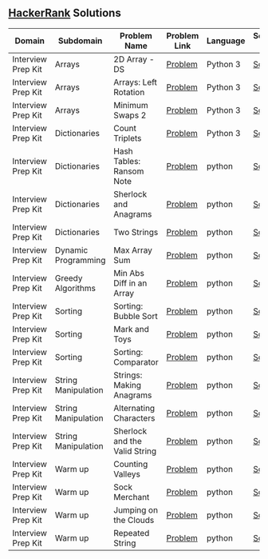 ## [HackerRank](https://www.hackerrank.com/) Solutions

|Domain|Subdomain|Problem Name|Problem Link|Language|Solution Link|
---|---|---|---|---|---
|Interview Prep Kit|Arrays|2D Array - DS|[Problem](https://www.hackerrank.com/challenges/2d-array/problem)|Python 3|[Solution](Interview-Preparation-Kit/Arrays/hour_glass_sum.py)|
|Interview Prep Kit|Arrays|Arrays: Left Rotation|[Problem](https://www.hackerrank.com/challenges/ctci-array-left-rotation/problem)|Python 3|[Solution](Interview-Preparation-Kit/Arrays/rot_left.py)|
|Interview Prep Kit|Arrays|Minimum Swaps 2|[Problem](https://www.hackerrank.com/challenges/minimum-swaps-2/problem)|Python 3|[Solution](Interview-Preparation-Kit/Arrays/minimum_swaps.py)|
|Interview Prep Kit|Dictionaries|Count Triplets|[Problem](https://www.hackerrank.com/challenges/count-triplets-1/problem)|Python 3|[Solution](Interview-Preparation-Kit/dictionaries/count_triplets.py)|
|Interview Prep Kit|Dictionaries|Hash Tables: Ransom Note|[Problem](https://www.hackerrank.com/challenges/ctci-ransom-note/problem)|python|[Solution](Interview-Preparation-Kit/dictionaries/ransom_note.py)|
|Interview Prep Kit|Dictionaries|Sherlock and Anagrams|[Problem](https://www.hackerrank.com/challenges/sherlock-and-anagrams/problem)|python|[Solution](Interview-Preparation-Kit/dictionaries/sherlock_anagrams.py)|
|Interview Prep Kit|Dictionaries|Two Strings|[Problem](https://www.hackerrank.com/challenges/two-strings/problem)|python|[Solution](Interview-Preparation-Kit/dictionaries/two_strings.py)|
|Interview Prep Kit|Dynamic Programming|Max Array Sum|[Problem](https://www.hackerrank.com/challenges/max-array-sum/problem)|python|[Solution](Interview-Preparation-Kit/Dynamic-Programming/max_array_sum.py)|
|Interview Prep Kit|Greedy Algorithms|Min Abs Diff in an Array|[Problem](https://www.hackerrank.com/challenges/minimum-absolute-difference-in-an-array/problem)|python|[Solution](Interview-Preparation-Kit/Greedy-Algorithms/minimum_absolute_difference.py)|
|Interview Prep Kit|Sorting|Sorting: Bubble Sort|[Problem](https://www.hackerrank.com/challenges/ctci-bubble-sort/problem)|python|[Solution](Interview-Preparation-Kit/Sorting/bubble_sort.py)|
|Interview Prep Kit|Sorting|Mark and Toys|[Problem](https://www.hackerrank.com/challenges/mark-and-toys/problem)|python|[Solution](Interview-Preparation-Kit/Sorting/maximum_toys.py)|
|Interview Prep Kit|Sorting|Sorting: Comparator|[Problem](https://www.hackerrank.com/challenges/ctci-comparator-sorting/problem)|python|[Solution](Interview-Preparation-Kit/Sorting/comparator.py)|
|Interview Prep Kit|String Manipulation|Strings: Making Anagrams|[Problem](https://www.hackerrank.com/challenges/ctci-making-anagrams/problem)|python|[Solution](Interview-Preparation-Kit/String-Manipulation/make_anagram.py)|
|Interview Prep Kit|String Manipulation|Alternating Characters|[Problem](https://www.hackerrank.com/challenges/alternating-characters/problem)|python|[Solution](Interview-Preparation-Kit/String-Manipulation/alternating-characters.py)|
|Interview Prep Kit|String Manipulation|Sherlock and the Valid String|[Problem](https://www.hackerrank.com/challenges/sherlock-and-valid-string/problem)|python|[Solution](Interview-Preparation-Kit/String-Manipulation/is_valid.py)|
|Interview Prep Kit|Warm up|Counting Valleys|[Problem](https://www.hackerrank.com/challenges/counting-valleys/problem)|python|[Solution](Interview-Preparation-Kit/Warm-up-Challenges/counting_valleys.py)|
|Interview Prep Kit|Warm up|Sock Merchant|[Problem](https://www.hackerrank.com/challenges/sock-merchant/problem)|python|[Solution](Interview-Preparation-Kit/Warm-up-Challenges/sock_merchant.py)|
|Interview Prep Kit|Warm up|Jumping on the Clouds|[Problem](https://www.hackerrank.com/challenges/jumping-on-the-clouds/problem)|python|[Solution](Interview-Preparation-Kit/Warm-up-Challenges/jumping_on_clouds.py)|
|Interview Prep Kit|Warm up|Repeated String|[Problem](https://www.hackerrank.com/challenges/repeated-string/problem)|python|[Solution](Interview-Preparation-Kit/Warm-up-Challenges/repeated_string.py)|
